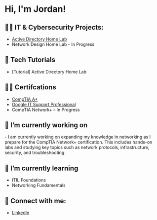 <h1>Hi, I'm Jordan! </h1>

<h2>👨‍💻 IT & Cybersecurity Projects:</h2>

- [Active Directory Home Lab](https://github.com/JGIT-US/Active-Directory-Lab/blob/main/README.md)
- Network Design Home Lab - In Progress
 
 <h2>📄 Tech Tutorials</h2>

- [Tutorial] Active Directory Home Lab

<h2>👨‍🏫 Certifcations </h2>

- [CompTIA A+](https://tinyurl.com/yvxbdavs)
- [Google IT Support Professional](https://tinyurl.com/5n7ndfs6)
- CompTIA Network+ – In Progress

<h2>🔭 I’m currently working on</h2>
- I am currently working on expanding my knowledge in networking as I prepare for the CompTIA Network+ certification. This includes hands-on labs and studying key topics such as network protocols, infrastructure, security, and troubleshooting.

<h2>🌱 I’m currently learning</h2>

- ITIL Foundations
- Networking Fundamentals

<h2> 🤳 Connect with me:</h2>

- [LinkedIn](https://www.linkedin.com/in/jordanit)

<!--
**joshmadakor1/joshmadakor1** is a ✨ _special_ ✨ repository because its `README.md` (this file) appears on your GitHub profile.

Here are some ideas to get you started:

- 🔭 I’m currently working on ...
- 🌱 I’m currently learning ...
- 👯 I’m looking to collaborate on ...
- 🤔 I’m looking for help with ...
- 💬 Ask me about ...
- 📫 How to reach me: ...
- 😄 Pronouns: ...
- ⚡ Fun fact: ...
-->
